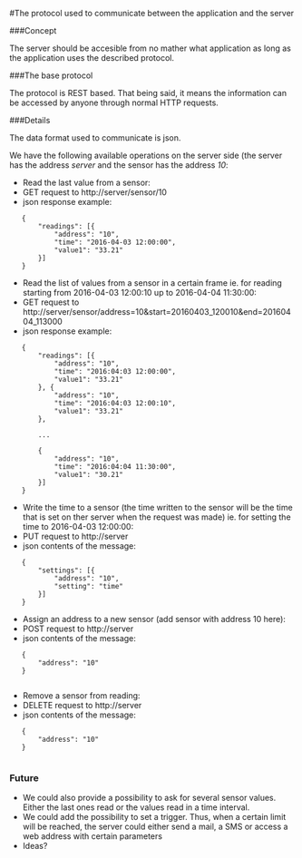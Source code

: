#The protocol used to communicate between the application and the server

###Concept

The server should be accesible from no mather what application as long as the application uses the described protocol.

###The base protocol

The protocol is REST based. That being said, it means the information can be accessed by anyone through normal HTTP requests.

###Details

The data format used to communicate is json.

We have the following available operations on the server side (the server has the address *server* and the sensor has the address *10*:

* Read the last value from a sensor:
 * GET request to http://server/sensor/10
 * json response example: 

 ```
 	{
 		"readings": [{
			"address": "10",
			"time": "2016-04-03 12:00:00",
			"value1": "33.21"
		}]
	}
 ```

* Read the list of values from a sensor in a certain frame ie. for reading starting from 2016-04-03 12:00:10 up to 2016-04-04 11:30:00: 
 * GET request to http://server/sensor/address=10&start=20160403_120010&end=20160404_113000
 * json response example:

 ```
	{
		"readings": [{
			"address": "10",
			"time": "2016:04:03 12:00:00",
			"value1": "33.21"
		}, {
			"address": "10",
			"time": "2016:04:03 12:00:10",
			"value1": "33.21"
		}, 

		...
		
		{
			"address": "10",
			"time": "2016:04:04 11:30:00",
			"value1": "30.21"
		}]
	}
 ```

* Write the time to a sensor (the time written to the sensor will be the time that is set on ther server when the request was made) ie. for setting the time to 2016-04-03 12:00:00: 
 * PUT request to http://server
 * json contents of the message:

 ```
 	{
		"settings": [{
			"address": "10",
			"setting": "time"
		}]
	}
 ```

* Assign an address to a new sensor (add sensor with address 10 here):
 * POST request to http://server
 * json contents of the message:

 ```        
 	{
		"address": "10"
	}
	
 ```

* Remove a sensor from reading:
 * DELETE request to http://server
 * json contents of the message:

 ```        
 	{
		"address": "10"
	}
	
 ```

### Future

* We could also provide a possibility to ask for several sensor values. Either the last ones read or the values read in a time interval.
* We could add the possibility to set a trigger. Thus, when a certain limit will be reached, the server could either send a mail, a SMS or access a web address with certain parameters
* Ideas?

